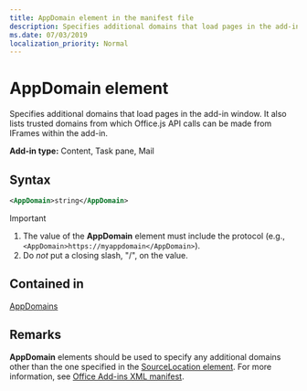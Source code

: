 ```yaml
---
title: AppDomain element in the manifest file
description: Specifies additional domains that load pages in the add-in window.
ms.date: 07/03/2019
localization_priority: Normal
---
```


# AppDomain element

Specifies additional domains that load pages in the add-in window. It also lists trusted domains from which Office.js API calls can be made from IFrames within the add-in.

**Add-in type:** Content, Task pane, Mail

## Syntax

```XML
<AppDomain>string</AppDomain>
```

> [!IMPORTANT]
> 1. The value of the **AppDomain** element must include the protocol (e.g., `<AppDomain>https://myappdomain</AppDomain>`).
> 2. Do *not* put a closing slash, "/", on the value.

## Contained in

[AppDomains](appdomains.md)

## Remarks

**AppDomain** elements should be used to specify any additional domains other than the one specified in the [SourceLocation element](sourcelocation.md). For more information, see [Office Add-ins XML manifest](../../develop/add-in-manifests.md).
